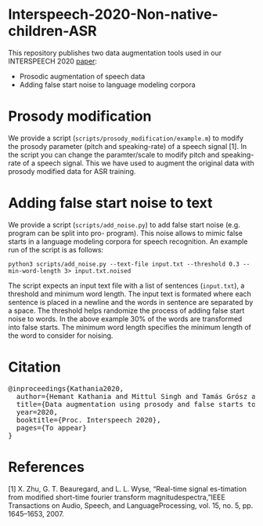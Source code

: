 # Interspeech-2020-Non-native-children-ASR
This repository publishes two data augmentation tools used in our INTERSPEECH 2020 [paper]():
- Prosodic augmentation of speech data
- Adding false start noise to language modeling corpora

# Prosody modification
We provide a script (`scripts/prosody_modification/example.m`) to modify the prosody parameter (pitch and speaking-rate) of a speech signal [1]. In the script you can change the paramter/scale to modify pitch and speaking-rate of a speech signal. This we have used to augment the original data with prosody modified data for ASR training.

# Adding false start noise to text
We provide a script (`scripts/add_noise.py`) to add false start noise (e.g. program can be split into pro- program). This noise allows to mimic false starts in a language modeling corpora for speech recognition. An example run of the script is as follows: 
```
python3 scripts/add_noise.py --text-file input.txt --threshold 0.3 --min-word-length 3> input.txt.noised
```
The script expects an input text file with a list of sentences (`input.txt`), a threshold and minimum word length. The input text is formated where each sentence is placed in a newline and the words in sentence are separated by a space. The threshold helps randomize the process of adding false start noise to words. In the above example 30% of the words are transformed into false starts. The minimum word length specifies the minimum length of the word to consider for noising.

# Citation
<pre>
@inproceedings{Kathania2020,
  author={Hemant Kathania and Mittul Singh and Tamás Grósz and Mikko Kurimo},
  title={Data augmentation using prosody and false starts to recognize non-native children's speech},
  year=2020,
  booktitle={Proc. Interspeech 2020},
  pages={To appear}
}
</pre>

# References
[1] X. Zhu, G. T. Beauregard, and L. L. Wyse, “Real-time signal es-timation  from  modified  short-time  fourier  transform  magnitudespectra,”IEEE  Transactions  on  Audio,  Speech,  and  LanguageProcessing, vol. 15, no. 5, pp. 1645–1653, 2007.
